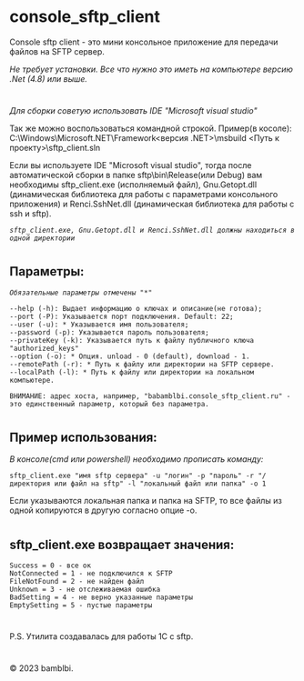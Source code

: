 # **console_sftp_client**
 Console sftp client - это мини консольное приложение для передачи файлов на SFTP сервер. 

 _Не требует установки. Все что нужно это иметь на компьютере версию .Net (4.8) или выше._  
  
#
 _Для сборки советую использовать IDE "Microsoft visual studio"_
 
 Так же можно воспользоваться командной строкой. Пример(в косоле): C:\Windows\Microsoft.NET\Framework\<версия .NET>\msbuild <Путь к проекту>\sftp_client.sln

 Если вы используете IDE "Microsoft visual studio", тогда после автоматической сборки в папке sftp\bin\Release(или Debug) вам необходимы sftp_client.exe (исполняемый файл), Gnu.Getopt.dll (динамическая библиотека для работы с параметрами консольного приложения) и Renci.SshNet.dll (динамическая библиотека для работы с ssh и sftp).  
   
 _`sftp_client.exe, Gnu.Getopt.dll и Renci.SshNet.dll должны находиться в одной директории`_
   
#
## Параметры:

 _`Обязательные параметры отмечены "*"`_

    --help (-h): Выдает информацию о ключах и описание(не готова);
    --port (-P): Указывается порт подключения. Default: 22;
    --user (-u): * Указывается имя пользователя;
    --password (-p): Указывается пароль пользователя;
    --privateKey (-k): Указывается путь к файлу публичного ключа "authorized_keys"
    --option (-o): * Опция. unload - 0 (default), download - 1.
    --remotePath (-r): * Путь к файлу или директории на SFTP сервере.
    --localPath (-l): * Путь к файлу или директории на локальном компьютере.
`ВНИМАНИЕ: адрес хоста, например, "babamblbi.console_sftp_client.ru" - это единственный параметр, который без параметра.`

#
## Пример использования:  
_В консоле(cmd или powershell) необходимо прописать команду:_

`sftp_client.exe "имя sftp сервера" -u "логин" -p "пароль" -r "/директория или файл на sftp" -l "локальный файл или папка" -o 1`

Если указываются локальная папка и папка на SFTP, то все файлы из одной копируются в другую согласно опцие -o.
  
#
## sftp_client.exe возвращает значения:

    Success = 0 - все ок
    NotConnected = 1 - не подключился к SFTP
    FileNotFound = 2 - не найден файл
    Unknown = 3 - не отслеживаемая ошибка
    BadSetting = 4 - не верно указанные параметры
    EmptySetting = 5 - пустые параметры

#
P.S. Утилита создавалась для работы 1С с sftp.
#
&copy; 2023 bamblbi.